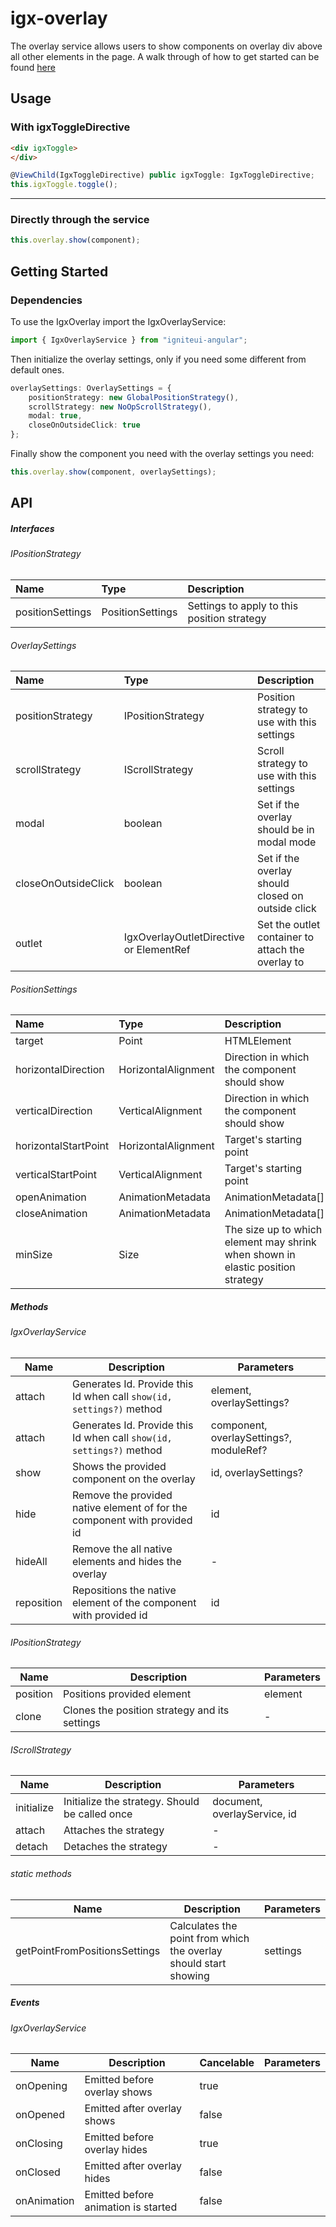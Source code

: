 # igx-overlay

The overlay service allows users to show components on overlay div above all other elements in the page.
A walk through of how to get started can be found [here](https://www.infragistics.com/products/ignite-ui-angular/angular/components/overlay_main.html)

## Usage

### With igxToggleDirective

```html
<div igxToggle>
</div>
```
```typescript
@ViewChild(IgxToggleDirective) public igxToggle: IgxToggleDirective;
this.igxToggle.toggle();
```
----

### Directly through the service

```typescript
this.overlay.show(component);
```

## Getting Started

### Dependencies

To use the IgxOverlay import the IgxOverlayService:

```typescript
import { IgxOverlayService } from "igniteui-angular";
```

Then initialize the overlay settings, only if you need some different from default ones.

```typescript
overlaySettings: OverlaySettings = {
    positionStrategy: new GlobalPositionStrategy(),
    scrollStrategy: new NoOpScrollStrategy(),
    modal: true,
    closeOnOutsideClick: true
};
```

Finally show the component you need with the overlay settings you need:
```typescript
this.overlay.show(component, overlaySettings);
```


## API

##### Interfaces

###### IPositionStrategy

| Name | Type | Description |
| :--- | :--- | :---------- |
| positionSettings | PositionSettings | Settings to apply to this position strategy |

###### OverlaySettings

| Name | Type | Description |
| :--- | :--- | :---------- |
| positionStrategy    | IPositionStrategy                       | Position strategy to use with this settings         | 
| scrollStrategy      | IScrollStrategy                         | Scroll strategy to use with this settings           |
| modal               | boolean                                 | Set if the overlay should be in modal mode          |
| closeOnOutsideClick | boolean                                 | Set if the overlay should closed on outside click   |
| outlet              | IgxOverlayOutletDirective or ElementRef | Set the outlet container to attach the overlay to   |

###### PositionSettings

| Name | Type | Description |
| :--- | :--- | :---------- |
|target              | Point | HTMLElement                     | Attaching target for the component to show          |
|horizontalDirection | HorizontalAlignment                     | Direction in which the component should show        |
|verticalDirection   | VerticalAlignment                       | Direction in which the component should show        |
|horizontalStartPoint| HorizontalAlignment                     | Target's starting point                             |
|verticalStartPoint  | VerticalAlignment                       | Target's starting point                             |
|openAnimation       | AnimationMetadata | AnimationMetadata[] | Animation applied while overlay opens               |
|closeAnimation      | AnimationMetadata | AnimationMetadata[] | Animation applied while overlay closes              |
|minSize             | Size        | The size up to which element may shrink when shown in elastic position strategy |


##### Methods

###### IgxOverlayService

| Name            | Description                                                                     | Parameters      |
|-----------------|---------------------------------------------------------------------------------|-----------------|
|attach           | Generates Id. Provide this Id when call `show(id, settings?)` method |element, overlaySettings? |
|attach           | Generates Id. Provide this Id when call `show(id, settings?)` method |component, overlaySettings?, moduleRef? |
|show             | Shows the provided component on the overlay                                  |id, overlaySettings?|
|hide             | Remove the provided native element of for the component with provided id        |id               |
|hideAll          | Remove the all native elements and hides the overlay                            |-                |
|reposition       | Repositions the native element of the component with provided id                |id               |

###### IPositionStrategy

| Name            | Description                                                                     | Parameters |
|-----------------|---------------------------------------------------------------------------------|------------|
|position         | Positions provided element                                                      |element     |
|clone            | Clones the position strategy and its settings                                   |-           |

###### IScrollStrategy

| Name            | Description                                                                     | Parameters |
|-----------------|---------------------------------------------------------------------------------|------------|
|initialize       | Initialize the strategy. Should be called once                  |document, overlayService, id|
|attach           | Attaches the strategy                                                           |-           |
|detach           | Detaches the strategy                                                           |-           |

###### static methods

| Name            | Description                                                                     | Parameters |
|-----------------|---------------------------------------------------------------------------------|------------|
|getPointFromPositionsSettings| Calculates the point from which the overlay should start showing    |settings    |


##### Events

###### IgxOverlayService
| Name        | Description                         | Cancelable | Parameters |
|-------------|-------------------------------------|------------|------------|
|onOpening    | Emitted before overlay shows        | true       |            |
|onOpened     | Emitted after overlay shows         | false      |            |
|onClosing    | Emitted before overlay hides        | true       |            |
|onClosed     | Emitted after overlay hides         | false      |            |
|onAnimation  | Emitted before animation is started | false      |            |
